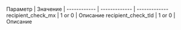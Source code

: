 Параметр | Значение |
------------ | ------------- | -------------
recipient_check_mx | 1 or 0 | Описание
recipient_check_tld | 1 or 0 | Описание

